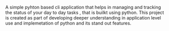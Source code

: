 A simple pyhton based cli application that helps in managing and tracking the status of your day to day tasks , that is builkt using python.
This project is created as part of developing deeper understanding in application level use and implemetation of python and its stand out features.
